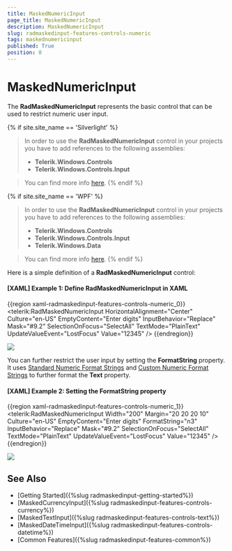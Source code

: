 ```yaml
---
title: MaskedNumericInput
page_title: MaskedNumericInput
description: MaskedNumericInput
slug: radmaskedinput-features-controls-numeric
tags: maskednumericinput
published: True
position: 0
---
```


# MaskedNumericInput

The __RadMaskedNumericInput__ represents the basic control that can be used to restrict numeric user input.

{% if site.site_name == 'Silverlight' %}
>In order to use the __RadMaskedNumericInput__ control in your projects you have to add references to the following assemblies:
>	- __Telerik.Windows.Controls__
>	- __Telerik.Windows.Controls.Input__  

>You can find more info [here](http://www.telerik.com/help/silverlight/installation-installing-controls-dependencies.html).
{% endif %}

{% if site.site_name == 'WPF' %} 
>In order to use the __RadMaskedNumericInput__ control in your projects you have to add references to the following assemblies:
>	- __Telerik.Windows.Controls__
>	- __Telerik.Windows.Controls.Input__
>	- __Telerik.Windows.Data__  

>You can find more info [here](http://www.telerik.com/help/wpf/installation-installing-controls-dependencies-wpf.html).
{% endif %}

Here is a simple definition of a __RadMaskedNumericInput__ control:

#### __[XAML] Example 1: Define RadMaskedNumericInput in XAML__
{{region xaml-radmaskedinput-features-controls-numeric_0}}
	<telerik:RadMaskedNumericInput HorizontalAlignment="Center"
								   Culture="en-US"
								   EmptyContent="Enter digits"
								   InputBehavior="Replace"
								   Mask="#9.2"
								   SelectionOnFocus="SelectAll"
								   TextMode="PlainText"
								   UpdateValueEvent="LostFocus"
								   Value="12345" />
{{endregion}}

![](images/radmaskedinput_numericinput_default.png)

You can further restrict the user input by setting the __FormatString__ property. It uses [Standard Numeric Format Strings](http://msdn.microsoft.com/en-us/library/dwhawy9k.aspx) and [Custom Numeric Format Strings](http://msdn.microsoft.com/en-us/library/0c899ak8.aspx) to further format the __Text__ property.

#### __[XAML] Example 2: Setting the FormatString property__
{{region xaml-radmaskedinput-features-controls-numeric_1}}
	<telerik:RadMaskedNumericInput Width="200"
								   Margin="20 20 20 10"
								   Culture="en-US"
								   EmptyContent="Enter digits"
								   FormatString="n3"
								   InputBehavior="Replace"
								   Mask="#9.2"
								   SelectionOnFocus="SelectAll"
								   TextMode="PlainText"
								   UpdateValueEvent="LostFocus"
								   Value="12345" />
{{endregion}}

![](images/radmaskedinput_numericinput_formatted.png)

## See Also
 * [Getting Started]({%slug radmaskedinput-getting-started%})
 * [MaskedCurrencyInput]({%slug radmaskedinput-features-controls-currency%})
 * [MaskedTextInput]({%slug radmaskedinput-features-controls-text%})
 * [MaskedDateTimeInput]({%slug radmaskedinput-features-controls-datetime%})
 * [Common Features]({%slug radmaskedinput-features-common%})